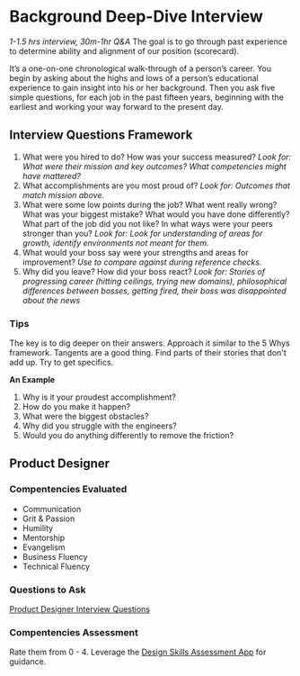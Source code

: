 # Background Deep-Dive Interview
*1-1.5 hrs interview, 30m-1hr Q&A*
The goal is to go through past experience to determine ability and alignment of our position (scorecard).

It’s a one-on-one chronological walk-through of a person’s career. You begin by asking about the highs and lows of a person’s educational experience to gain insight into his or her background. Then you ask five simple questions, for each job in the past fifteen years, beginning with the earliest and working your way forward to the present day.

## Interview Questions Framework
1. What were you hired to do? How was your success measured? 
*Look for: What were their mission and key outcomes? What competencies might have mattered?*
2. What accomplishments are you most proud of?
*Look for: Outcomes that match mission above.*
3. What were some low points during the job? What went really wrong? What was your biggest mistake? What would you have done differently? What part of the job did you not like? In what ways were your peers stronger than you?
*Look for: Look for understanding of areas for growth, identify environments not meant for them.*
4. What would your boss say were your strengths and areas for improvement?
*Use to compare against during reference checks.*
5. Why did you leave? How did your boss react?
*Look for: Stories of progressing career (hitting ceilings, trying new domains), philosophical differences between bosses, getting fired, their boss was disappointed about the news*

### Tips
The key is to dig deeper on their answers. Approach it similar to the 5 Whys framework. Tangents are a good thing. Find parts of their stories that don't add up. Try to get specifics.

**An Example**
1. Why is it your proudest accomplishment?
2. How do you make it happen?
3. What were the biggest obstacles?
4. Why did you struggle with the engineers?
5. Would you do anything differently to remove the friction?


## Product Designer

### Compentencies Evaluated
- Communication
- Grit & Passion
- Humility
- Mentorship
- Evangelism
- Business Fluency
- Technical Fluency

### Questions to Ask
[Product Designer Interview Questions](https://airtable.com/shreo1aazfzJekjxp)

### Compentencies Assessment
Rate them from 0 - 4. Leverage the [Design Skills Assessment App](http://designskillsassessment.joesteinkamp.com) for guidance.